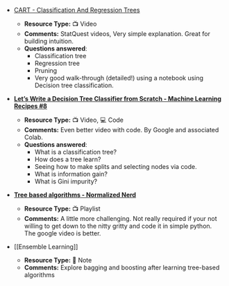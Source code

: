 - [CART - Classification And Regression Trees](https://www.youtube.com/playlist?list=PLblh5JKOoLUKAtDViTvRGFpphEc24M-QH)
	- **Resource Type:** 📺 Video
	- **Comments:** StatQuest videos, Very simple explanation. Great for building intuition.
	- **Questions answered**:
		- Classification tree
		- Regression tree
		- Pruning
		- Very good walk-through (detailed!) using a notebook using Decision tree classification.

- [**Let’s Write a Decision Tree Classifier from Scratch - Machine Learning Recipes #8**](https://www.youtube.com/watch?v=LDRbO9a6XPU)
   - **Resource Type:** 📺 Video, 💻 Code
   - **Comments:** Even better video with code. By Google and associated Colab.
   - **Questions answered**: 
	   - What is a classification tree?
	   - How does a tree learn?
	   - Seeing how to make splits and selecting nodes via code.
	   - What is information gain?
	   - What is Gini impurity?

-  [**Tree based algorithms - Normalized Nerd**](https://www.youtube.com/playlist?list=PLM8wYQRetTxAl5FpMIJCcJbfZjSB0IeC_)
   - **Resource Type:** 📺 Playlist
   - **Comments:** A little more challenging. Not really required if your not willing to get down to the nitty gritty and code it in simple python. The google video is better.

- [[Ensemble Learning]]
   - **Resource Type:** 🔗 Note
   - **Comments:** Explore bagging and boosting after learning tree-based algorithms